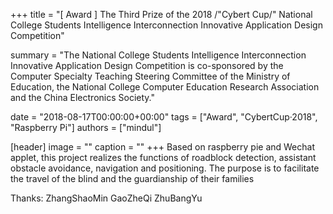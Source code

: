 +++
title = "[ Award ] The Third Prize of the 2018 /"Cybert Cup/" National College Students Intelligence Interconnection Innovative Application Design Competition"

summary = "The National College Students Intelligence Interconnection Innovative Application Design Competition is co-sponsored by the Computer Specialty Teaching Steering Committee of the Ministry of Education, the National College Computer Education Research Association and the China Electronics Society."

date = "2018-08-17T00:00:00+00:00"
tags = ["Award", "CybertCup·2018", "Raspberry Pi"]
authors = ["mindul"]

[header]
image = ""
caption = ""
+++
Based on raspberry pie and Wechat applet, this project realizes the functions of roadblock detection, assistant obstacle avoidance, navigation and positioning. The purpose is to facilitate the travel of the blind and the guardianship of their families

Thanks: ZhangShaoMin GaoZheQi ZhuBangYu